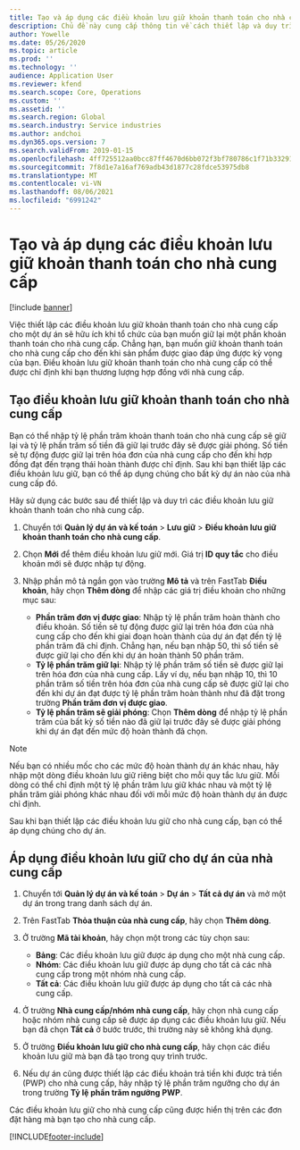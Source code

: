 ```yaml
---
title: Tạo và áp dụng các điều khoản lưu giữ khoản thanh toán cho nhà cung cấp
description: Chủ đề này cung cấp thông tin về cách thiết lập và duy trì các điều khoản lưu giữ đối với khoản thanh toán của nhà cung cấp.
author: Yowelle
ms.date: 05/26/2020
ms.topic: article
ms.prod: ''
ms.technology: ''
audience: Application User
ms.reviewer: kfend
ms.search.scope: Core, Operations
ms.custom: ''
ms.assetid: ''
ms.search.region: Global
ms.search.industry: Service industries
ms.author: andchoi
ms.dyn365.ops.version: 7
ms.search.validFrom: 2019-01-15
ms.openlocfilehash: 4ff725512aa0bcc87ff4670d6bb072f3bf780786c1f71b332914887f4d4ccf13
ms.sourcegitcommit: 7f8d1e7a16af769adb43d1877c28fdce53975db8
ms.translationtype: MT
ms.contentlocale: vi-VN
ms.lasthandoff: 08/06/2021
ms.locfileid: "6991242"
---
```

# <a name="create-and-apply-vendor-payment-retention-terms"></a>Tạo và áp dụng các điều khoản lưu giữ khoản thanh toán cho nhà cung cấp

[!include [banner](../includes/banner.md)] 

Việc thiết lập các điều khoản lưu giữ khoản thanh toán cho nhà cung cấp cho một dự án sẽ hữu ích khi tổ chức của bạn muốn giữ lại một phần khoản thanh toán cho nhà cung cấp. Chẳng hạn, bạn muốn giữ khoản thanh toán cho nhà cung cấp cho đến khi sản phẩm được giao đáp ứng được kỳ vọng của bạn. Điều khoản lưu giữ khoản thanh toán cho nhà cung cấp có thể được chỉ định khi bạn thương lượng hợp đồng với nhà cung cấp.

## <a name="create-vendor-payment-retention-terms"></a>Tạo điều khoản lưu giữ khoản thanh toán cho nhà cung cấp

Bạn có thể nhập tỷ lệ phần trăm khoản thanh toán cho nhà cung cấp sẽ giữ lại và tỷ lệ phần trăm số tiền đã giữ lại trước đây sẽ được giải phóng. Số tiền sẽ tự động được giữ lại trên hóa đơn của nhà cung cấp cho đến khi hợp đồng đạt đến trạng thái hoàn thành được chỉ định. Sau khi bạn thiết lập các điều khoản lưu giữ, bạn có thể áp dụng chúng cho bất kỳ dự án nào của nhà cung cấp đó.

Hãy sử dụng các bước sau để thiết lập và duy trì các điều khoản lưu giữ khoản thanh toán cho nhà cung cấp. 

1. Chuyển tới **Quản lý dự án và kế toán** > **Lưu giữ** > **Điều khoản lưu giữ khoản thanh toán cho nhà cung cấp**.
2. Chọn **Mới** để thêm điều khoản lưu giữ mới. Giá trị **ID quy tắc** cho điều khoản mới sẽ được nhập tự động. 
3. Nhập phần mô tả ngắn gọn vào trường **Mô tả** và trên FastTab **Điều khoản**, hãy chọn **Thêm dòng** để nhập các giá trị điều khoản cho những mục sau:

   - **Phần trăm đơn vị được giao**: Nhập tỷ lệ phần trăm hoàn thành cho điều khoản. Số tiền sẽ tự động được giữ lại trên hóa đơn của nhà cung cấp cho đến khi giai đoạn hoàn thành của dự án đạt đến tỷ lệ phần trăm đã chỉ định. Chẳng hạn, nếu bạn nhập 50, thì số tiền sẽ được giữ lại cho đến khi dự án hoàn thành 50 phần trăm.
   - **Tỷ lệ phần trăm giữ lại**: Nhập tỷ lệ phần trăm số tiền sẽ được giữ lại trên hóa đơn của nhà cung cấp. Lấy ví dụ, nếu bạn nhập 10, thì 10 phần trăm số tiền trên hóa đơn của nhà cung cấp sẽ được giữ lại cho đến khi dự án đạt được tỷ lệ phần trăm hoàn thành như đã đặt trong trường **Phần trăm đơn vị được giao**.
   - **Tỷ lệ phần trăm sẽ giải phóng**: Chọn **Thêm dòng** để nhập tỷ lệ phần trăm của bất kỳ số tiền nào đã giữ lại trước đây sẽ được giải phóng khi dự án đạt đến mức độ hoàn thành đã chọn.

> [!NOTE]
> Nếu bạn có nhiều mốc cho các mức độ hoàn thành dự án khác nhau, hãy nhập một dòng điều khoản lưu giữ riêng biệt cho mỗi quy tắc lưu giữ. Mỗi dòng có thể chỉ định một tỷ lệ phần trăm lưu giữ khác nhau và một tỷ lệ phần trăm giải phóng khác nhau đối với mỗi mức độ hoàn thành dự án được chỉ định.

Sau khi bạn thiết lập các điều khoản lưu giữ cho nhà cung cấp, bạn có thể áp dụng chúng cho dự án.

## <a name="apply-vendor-retention-terms-to-a-project"></a>Áp dụng điều khoản lưu giữ cho dự án của nhà cung cấp

1. Chuyển tới **Quản lý dự án và kế toán** > **Dự án** > **Tất cả dự án** và mở một dự án trong trang danh sách dự án.
2. Trên FastTab **Thỏa thuận của nhà cung cấp**, hãy chọn **Thêm dòng**.
3. Ở trường **Mã tài khoản**, hãy chọn một trong các tùy chọn sau: 

   - **Bảng**: Các điều khoản lưu giữ được áp dụng cho một nhà cung cấp.
   - **Nhóm**: Các điều khoản lưu giữ được áp dụng cho tất cả các nhà cung cấp trong một nhóm nhà cung cấp.
   - **Tất cả**: Các điều khoản lưu giữ được áp dụng cho tất cả các nhà cung cấp.

4. Ở trường **Nhà cung cấp/nhóm nhà cung cấp**, hãy chọn nhà cung cấp hoặc nhóm nhà cung cấp sẽ được áp dụng các điều khoản lưu giữ. Nếu bạn đã chọn **Tất cả** ở bước trước, thì trường này sẽ không khả dụng.
5. Ở trường **Điều khoản lưu giữ cho nhà cung cấp**, hãy chọn các điều khoản lưu giữ mà bạn đã tạo trong quy trình trước.
6. Nếu dự án cũng được thiết lập các điều khoản trả tiền khi được trả tiền (PWP) cho nhà cung cấp, hãy nhập tỷ lệ phần trăm ngưỡng cho dự án trong trường **Tỷ lệ phần trăm ngưỡng PWP**.

Các điều khoản lưu giữ cho nhà cung cấp cũng được hiển thị trên các đơn đặt hàng mà bạn tạo cho nhà cung cấp.


[!INCLUDE[footer-include](../includes/footer-banner.md)]